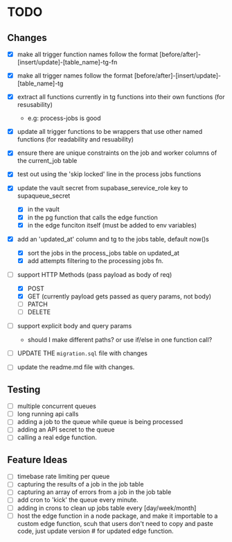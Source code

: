 # TODO

## Changes

- [x] make all trigger function names follow the format [before/after]-[insert/update]-[table_name]-tg-fn
- [x] make all trigger names follow the format [before/after]-[insert/update]-[table_name]-tg
- [x] extract all functions currently in tg functions into their own functions (for resusability)
  - e.g: process-jobs is good
- [x] update all trigger functions to be wrappers that use other named functions (for readability and resuability)
- [x] ensure there are unique constraints on the job and worker columns of the current_job table
- [x] test out using the 'skip locked' line in the process jobs functions
- [x] update the vault secret from supabase_serevice_role key to supaqueue_secret

  - [x] in the vault
  - [x] in the pg function that calls the edge function
  - [x] in the edge funciton itself (must be added to env variables)

- [x] add an 'updated_at' column and tg to the jobs table, default now()s
  - [x] sort the jobs in the process_jobs table on updated_at
  - [x] add attempts filtering to the processing jobs fn.
- [ ] support HTTP Methods (pass payload as body of req)
  - [x] POST
  - [x] GET (currently payload gets passed as query params, not body)
  - [ ] PATCH
  - [ ] DELETE
- [ ] support explicit body and query params

  - should I make different paths? or use if/else in one function call?

- [ ] UPDATE THE `migration.sql` file with changes
- [ ] update the readme.md file with changes.

## Testing

- [ ] multiple concurrent queues
- [ ] long running api calls
- [ ] adding a job to the queue while queue is being processed
- [ ] adding an API secret to the queue
- [ ] calling a real edge function.

## Feature Ideas

- [ ] timebase rate limiting per queue
- [ ] capturing the results of a job in the job table
- [ ] capturing an array of errors from a job in the job table
- [ ] add cron to 'kick' the queue every minute.
- [ ] adding in crons to clean up jobs table every [day/week/month]
- [ ] host the edge function in a node package, and make it importable to a custom edge function, scuh that users don't need to copy and paste code, just update version # for updated edge function.
